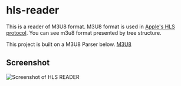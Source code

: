 # hls-reader
This is a reader of M3U8 format. M3U8 format is used in [Apple's HLS protocol](https://developer.apple.com/streaming/). You can see m3u8 format presented by tree structure.

This project is built on a M3U8 Parser below.
[M3U8](https://github.com/grafov/m3u8)

## Screenshot
![Screenshot of HLS READER](https://github.com/jeongmin/hls-reader/blob/master/screenshot.png?raw=true)

